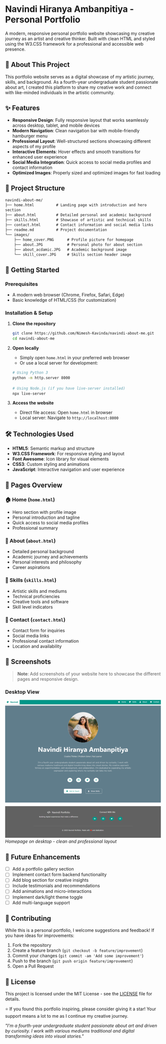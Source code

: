 # Navindi Hiranya Ambanpitiya - Personal Portfolio

A modern, responsive personal portfolio website showcasing my creative journey as an artist and creative thinker. Built with clean HTML and styled using the W3.CSS framework for a professional and accessible web presence.

## 🎨 About This Project

This portfolio website serves as a digital showcase of my artistic journey, skills, and background. As a fourth-year undergraduate student passionate about art, I created this platform to share my creative work and connect with like-minded individuals in the artistic community.

## ✨ Features

- **Responsive Design**: Fully responsive layout that works seamlessly across desktop, tablet, and mobile devices
- **Modern Navigation**: Clean navigation bar with mobile-friendly hamburger menu
- **Professional Layout**: Well-structured sections showcasing different aspects of my profile
- **Interactive Elements**: Hover effects and smooth transitions for enhanced user experience
- **Social Media Integration**: Quick access to social media profiles and contact information
- **Optimized Images**: Properly sized and optimized images for fast loading

## 📁 Project Structure

```
navindi-about-me/
├── home.html          # Landing page with introduction and hero section
├── about.html         # Detailed personal and academic background
├── skills.html        # Showcase of artistic and technical skills
├── contact.html       # Contact information and social media links
├── readme.md          # Project documentation
└── images/
    ├── home_cover.PNG      # Profile picture for homepage
    ├── about.JPG           # Personal photo for about section
    ├── about_acdamic.JPG   # Academic background image
    └── skill_cover.JPG     # Skills section header image
```

## 🚀 Getting Started

### Prerequisites
- A modern web browser (Chrome, Firefox, Safari, Edge)
- Basic knowledge of HTML/CSS (for customization)

### Installation & Setup

1. **Clone the repository**
   ```bash
   git clone https://github.com/Nimesh-Kavinda/navindi-about-me.git
   cd navindi-about-me
   ```

2. **Open locally**
   - Simply open `home.html` in your preferred web browser
   - Or use a local server for development:
   ```bash
   # Using Python 3
   python -m http.server 8000
   
   # Using Node.js (if you have live-server installed)
   npx live-server
   ```

3. **Access the website**
   - Direct file access: Open `home.html` in browser
   - Local server: Navigate to `http://localhost:8000`

## 🛠️ Technologies Used

- **HTML5**: Semantic markup and structure
- **W3.CSS Framework**: For responsive styling and layout
- **Font Awesome**: Icon library for visual elements
- **CSS3**: Custom styling and animations
- **JavaScript**: Interactive navigation and user experience

## 📱 Pages Overview

### 🏠 Home (`home.html`)
- Hero section with profile image
- Personal introduction and tagline
- Quick access to social media profiles
- Professional summary

### 👤 About (`about.html`)
- Detailed personal background
- Academic journey and achievements
- Personal interests and philosophy
- Career aspirations

### 🎨 Skills (`skills.html`)
- Artistic skills and mediums
- Technical proficiencies
- Creative tools and software
- Skill level indicators

### 📧 Contact (`contact.html`)
- Contact form for inquiries
- Social media links
- Professional contact information
- Location and availability

## 📸 Screenshots

<!-- Add your project screenshots here -->
> **Note**: Add screenshots of your website here to showcase the different pages and responsive design.

### Desktop View
![Desktop Homepage](./images/screencapture-127-0-0-1-5500-home-html-2025-07-05-11_47_31.png)
*Homepage on desktop - clean and professional layout*


## 🎯 Future Enhancements

- [ ] Add a portfolio gallery section
- [ ] Implement contact form backend functionality
- [ ] Add blog section for creative insights
- [ ] Include testimonials and recommendations
- [ ] Add animations and micro-interactions
- [ ] Implement dark/light theme toggle
- [ ] Add multi-language support

## 🤝 Contributing

While this is a personal portfolio, I welcome suggestions and feedback! If you have ideas for improvements:

1. Fork the repository
2. Create a feature branch (`git checkout -b feature/improvement`)
3. Commit your changes (`git commit -am 'Add some improvement'`)
4. Push to the branch (`git push origin feature/improvement`)
5. Open a Pull Request

## 📄 License

This project is licensed under the MIT License - see the [LICENSE](LICENSE) file for details.

⭐ If you found this portfolio inspiring, please consider giving it a star! Your support means a lot to me as I continue my creative journey.

*"I'm a fourth-year undergraduate student passionate about art and driven by curiosity. I work with various mediums traditional and digital transforming ideas into visual stories."*